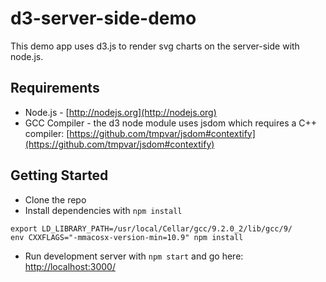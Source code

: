 # d3-server-side-demo

This demo app uses d3.js to render svg charts on the server-side with node.js.


## Requirements

* Node.js - [http://nodejs.org](http://nodejs.org)
* GCC Compiler - the d3 node module uses jsdom which requires a C++ compiler:
[https://github.com/tmpvar/jsdom#contextify](https://github.com/tmpvar/jsdom#contextify)


## Getting Started

* Clone the repo
* Install dependencies with `npm install`

```
export LD_LIBRARY_PATH=/usr/local/Cellar/gcc/9.2.0_2/lib/gcc/9/
env CXXFLAGS="-mmacosx-version-min=10.9" npm install
```

* Run development server with `npm start` and go here:
[http://localhost:3000/](http://localhost:3000/)
